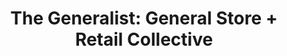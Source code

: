 ---
title: "The Generalist: General Store + Retail Collective"
url: /johnson-city/the-generalist-general-store-retail-collective/
shop: general
---